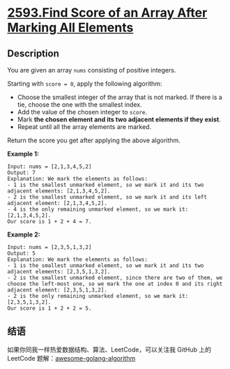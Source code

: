 # [2593.Find Score of an Array After Marking All Elements][title]

## Description
You are given an array `nums` consisting of positive integers.

Starting with `score = 0`, apply the following algorithm:

- Choose the smallest integer of the array that is not marked. If there is a tie, choose the one with the smallest index.
- Add the value of the chosen integer to `score`.
- Mark **the chosen element and its two adjacent elements if they exist**.
- Repeat until all the array elements are marked.

Return the score you get after applying the above algorithm.

**Example 1:**

```
Input: nums = [2,1,3,4,5,2]
Output: 7
Explanation: We mark the elements as follows:
- 1 is the smallest unmarked element, so we mark it and its two adjacent elements: [2,1,3,4,5,2].
- 2 is the smallest unmarked element, so we mark it and its left adjacent element: [2,1,3,4,5,2].
- 4 is the only remaining unmarked element, so we mark it: [2,1,3,4,5,2].
Our score is 1 + 2 + 4 = 7.
```

**Example 2:**

```
Input: nums = [2,3,5,1,3,2]
Output: 5
Explanation: We mark the elements as follows:
- 1 is the smallest unmarked element, so we mark it and its two adjacent elements: [2,3,5,1,3,2].
- 2 is the smallest unmarked element, since there are two of them, we choose the left-most one, so we mark the one at index 0 and its right adjacent element: [2,3,5,1,3,2].
- 2 is the only remaining unmarked element, so we mark it: [2,3,5,1,3,2].
Our score is 1 + 2 + 2 = 5.
```

## 结语

如果你同我一样热爱数据结构、算法、LeetCode，可以关注我 GitHub 上的 LeetCode 题解：[awesome-golang-algorithm][me]

[title]: https://leetcode.com/problems/find-score-of-an-array-after-marking-all-elements
[me]: https://github.com/kylesliu/awesome-golang-algorithm
